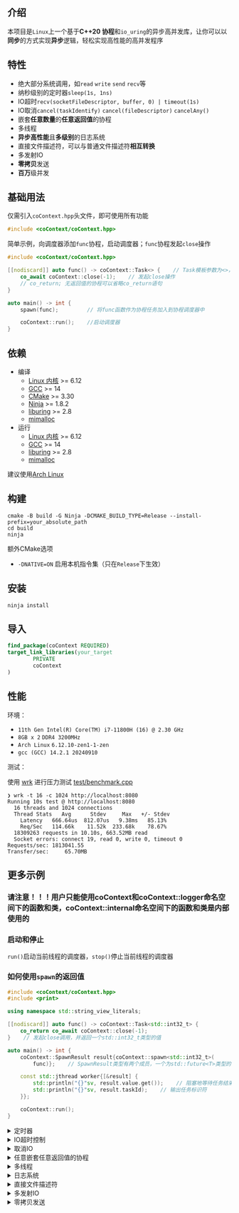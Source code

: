 ## 介绍

本项目是`Linux`上一个基于**C++20 协程**和`io_uring`的异步高并发库，让你可以以**同步**的方式实现**异步**逻辑，轻松实现高性能的高并发程序

## 特性

- 绝大部分系统调用，如`read` `write` `send` `recv`等
- 纳秒级别的定时器`sleep(1s, 1ns)`
- IO超时`recv(socketFileDescriptor, buffer, 0) | timeout(1s)`
- IO取消`cancel(taskIdentify)` `cancel(fileDescriptor)` `cancelAny()`
- 嵌套**任意数量**的**任意返回值**的协程
- 多线程
- **异步高性能**且**多级别**的日志系统
- 直接文件描述符，可以与普通文件描述符**相互转换**
- 多发射IO
- **零拷贝**发送
- **百万**级并发

## 基础用法

仅需引入`coContext.hpp`头文件，即可使用所有功能

```c++
#include <coContext/coContext.hpp> 
```

简单示例，向调度器添加`func`协程，启动调度器；`func`协程发起`close`操作

```c++
#include <coContext/coContext.hpp>

[[nodiscard]] auto func() -> coContext::Task<> {    // Task模板参数为<>，表示该协程不返回任何值
    co_await coContext::close(-1);    // 发起close操作
    // co_return; 无返回值的协程可以省略co_return语句
}

auto main() -> int {
    spawn(func);         // 将func函数作为协程任务加入到协程调度器中

    coContext::run();    //启动调度器
}
```

## 依赖

- 编译
    - [Linux 内核](https://www.kernel.org) >= 6.12
    - [GCC](https://gcc.gnu.org) >= 14
    - [CMake](https://cmake.org) >= 3.30
    - [Ninja](https://ninja-build.org) >= 1.8.2
    - [liburing](https://github.com/axboe/liburing) >= 2.8
    - [mimalloc](https://github.com/microsoft/mimalloc)
- 运行
    - [Linux 内核](https://www.kernel.org) >= 6.12
    - [GCC](https://gcc.gnu.org) >= 14
    - [liburing](https://github.com/axboe/liburing) >= 2.8
    - [mimalloc](https://github.com/microsoft/mimalloc)

建议使用[Arch Linux](https://archlinux.org)

## 构建

```shell
cmake -B build -G Ninja -DCMAKE_BUILD_TYPE=Release --install-prefix=your_absolute_path
cd build
ninja
```

额外CMake选项

- `-DNATIVE=ON` 启用本机指令集（只在`Release`下生效）

## 安装

```shell
ninja install
```

## 导入

```cmake
find_package(coContext REQUIRED)
target_link_libraries(your_target
        PRIVATE
        coContext
)
```

## 性能

环境：

- `11th Gen Intel(R) Core(TM) i7-11800H (16) @ 2.30 GHz`
- `8GB x 2` `DDR4 3200MHz`
- `Arch Linux` `6.12.10-zen1-1-zen`
- `gcc (GCC) 14.2.1 20240910`

测试：

使用 [wrk](https://github.com/wg/wrk)
进行压力测试 [test/benchmark.cpp](https://github.com/AomaYple/coContext/blob/main/test/benchmark.cpp)

```
❯ wrk -t 16 -c 1024 http://localhost:8080
Running 10s test @ http://localhost:8080
  16 threads and 1024 connections
  Thread Stats   Avg      Stdev     Max   +/- Stdev
    Latency   666.64us  812.07us   9.38ms   85.13%
    Req/Sec   114.66k    11.52k  233.68k    78.67%
  18309263 requests in 10.10s, 663.52MB read
  Socket errors: connect 19, read 0, write 0, timeout 0
Requests/sec: 1813041.55
Transfer/sec:     65.70MB
```

## 更多示例

### 请注意！！！用户只能使用coContext和coContext::logger命名空间下的函数和类，coContext::internal命名空间下的函数和类是内部使用的

### 启动和停止

`run()`启动当前线程的调度器，`stop()`停止当前线程的调度器

### 如何使用`spawn`的返回值

```c++
#include <coContext/coContext.hpp>
#include <print>

using namespace std::string_view_literals;

[[nodiscard]] auto func() -> coContext::Task<std::int32_t> {
    co_return co_await coContext::close(-1);
}    // 发起close调用，并返回一个std::int32_t类型的值

auto main() -> int {
    coContext::SpawnResult result{coContext::spawn<std::int32_t>(
        func)};    // SpawnResult类型有两个成员，一个为std::future<T>类型的任务返回值，这里T为std::int32_t，另一个为std::uint64_t类型的任务标识符

    const std::jthread worker{[&result] {
        std::println("{}"sv, result.value.get());    // 阻塞地等待任务结束，并输出任务返回值
        std::println("{}"sv, result.taskId);    // 输出任务标识符
    }};

    coContext::run();
}
```

<details>

<summary>定时器</summary>

```c++
[[nodiscard]] auto func() -> coContext::Task<> {
    std::println("{}", co_await coContext::sleep(1s));
}    // 打印1秒定时的结果
```

</details>

<details>

<summary>IO超时控制</summary>

```c++
[[nodiscard]] auto func(const std::int32_t socketFileDescriptor) -> coContext::Task<> {
    std::pmr::vector<std::byte> buffer{1024};
    const std::int32_t result{
        co_await (coContext::receive(socketFileDescriptor, buffer, 0) | coContext::timeout(3s))};    // 限时3秒

    std::println("received: {}"sv, result);    // 打印接收到的字节数
}
```

</details>

<details>

<summary>取消IO</summary>

- 基于`taskId`取消任务中正在运行的io

```c++
[[nodiscard]] auto func() -> coContext::Task<> { co_await coContext::sleep(4s); }    // 发起一个4s的定时

[[nodiscard]] auto cancelFunc(const std::uint64_t taskId) -> coContext::Task<> {
    co_await coContext::cancel(taskId);    // 基于任务标识符取消任务中正在运行的io
}
```

- 基于文件描述符取消io

```c++
[[nodiscard]] auto cancelFunc(const std::int32_t socketFileDescriptor) -> coContext::Task<> {
    co_await coContext::cancel(
        socketFileDescriptor,
        true);    // 第二个参数为默认为false，为true时，会取消该文件描述符上的所有io，否则只取消第一个io
}
```

- 取消所有IO

```c++
[[nodiscard]] auto func() -> coContext::Task<> { co_await coContext::cancelAny(); }
```

并且，支持同步取消版本`syncCancel`，用法与`cancel`相同
</details>

<details>

<summary>任意嵌套任意返回值的协程</summary>

```c++
[[nodiscard]] auto funcA() -> coContext::Task<std::int32_t> {    // 返回值为std::int32_t类型
    const std::int32_t result{co_await coContext::close(-1)};    // 发起close调用

    co_return result + 3;    // 返回result + 3
}

[[nodiscard]] auto func() -> coContext::Task<> {
    std::int32_t result{co_await funcA()};    // 调用funcA并等待返回值
    result += co_await funcA();    // 再次调用funcA并等待返回值

    std::println("{}"sv, result);    // 打印result
}
```

</details>

<details>

<summary>多线程</summary>

```c++
#include <coContext/coContext.hpp>

[[nodiscard]] auto func() -> coContext::Task<> { co_return; }    // 简短的协程函数

constexpr auto execute() {
    spawn(func);

    coContext::run();
}    // 添加协程并运行

auto main() -> int {
    std::pmr::vector<std::jthread> workers;
    for (std::uint8_t i{}; i != std::thread::hardware_concurrency() - 1; ++i)
        workers.emplace_back(execute);    // 循环创建线程

    execute();
}
```

</details> 

<details>

<summary>日志系统</summary>

- `Log`类为核心，支持流式运算符`<<`，支持`std::format`
- 多级别日志，`trace` `debug` `info` `warn` `error` `fatal`
- `logger::write`写入日志，`enableWrite`开启写入，`disableWrite`关闭写入
- `logger::getLevel`获取日志级别；`logger::setLevel`设置日志级别，小于该级别的日志将不会被写入，默认为`info`
- `logger::setOutputStream`设置输出流，类型为`std::ostream`，默认为`std::clog`
- `logger::run`启动日志系统，`logger::stop`停止日志系统

```c++
constexpr auto writeLog(const std::source_location sourceLocation = std::source_location::current()) {
    coContext::logger::write(
        coContext::Log{coContext::Log::Level::info, std::pmr::string{"Hello, coContext!"sv}, sourceLocation});
}
```

</details>

<details>

<summary>直接文件描述符</summary>

- 优点
    - 直接文件描述符的操作开销较普通文件描述符更低，因为内核在操作开始时会抓取文件描述符引用计数，并在操作完成后丢弃它
    - 如果进程文件表是共享的（例如多线程程序），普通文件描述符的开销会更大

```c++
[[nodiscard]] auto func() -> coContext::Task<> {
    const std::int32_t directFileDescriptor{
        co_await coContext::openDirect("file"sv, O_RDONLY)};    // 以只读方式打开"file"文件, 并返回直接文件描述符
    std::println("open direct result: {}"sv, directFileDescriptor);    // 输出打开文件结果

    std::pmr::vector<std::byte> buffer{1024};
    const std::int32_t result{
        co_await (coContext::read(directFileDescriptor, buffer) |
                  coContext::direct())};    // 使用"coContext::direct()"标记以直接文件描述符方式读取文件

    std::println("read result: {}"sv, result);    // 输出读取结果
}
```

- 直接文件描述符必须以`closeDirect()`关闭
- 直接文件描述的IO操作必须以`direct()`标记
- 直接文件描述符可以通过`installDirect()`转换为普通文件描述符，普通文件描述符可以通过`toDirect()`转换为直接文件描述符
- 可以通过`directSocket` `acceptDirect` `multipleAcceptDirect` `openDirect`获得直接文件描述符
- 转换后的直接文件描述符和普通文件描述符**相互独立**

</details>

<details>

<summary>多发射IO</summary>

### 什么是多发射IO？就是只需发出一次请求，就可以多次接收到结果

- 优点
    - 减少了系统调用的次数
    - 减少了内核态和用户态的切换次数
    - 减少了内核态和用户态的数据拷贝次数
    - 减少了内核态和用户态的上下文切换次数
- 支持`multipleSleep` `multiplePoll` `multipleAccept` `multipleAcceptDirect` `multipleReceive` `multipleRead`

```c++
[[nodiscard]] auto normalClose(const std::int32_t socket) -> coContext::Task<> { co_await coContext::close(socket); }

[[nodiscard]] auto normalSend(const std::int32_t socket, const std::span<const std::byte> data) -> coContext::Task<> {
    if (const std::int32_t result{co_await coContext::send(socket, data, 0)}; result <= 0) spawn(normalClose, socket);
}

[[nodiscard]] constexpr auto receiveAction(const std::int32_t socket, const std::int32_t result,
                                           const std::span<const std::byte> receivedData) {
    if (result > 0)
        spawn(normalSend, socket, receivedData);    // 如果result大于0，就调用normalSend协程，将receivedData作为参数传入
    else spawn(normalClose, socket);                // 否则调用normalClose协程，将socket作为参数传入
}

constexpr auto acceptAction(const std::int32_t socket, const std::int32_t result) {
    if (result >= 0) {
        spawn(
            coContext::multipleReceive,
            [result](const std::int32_t receiveResult, const std::span<const std::byte> data) {
                receiveAction(result, receiveResult, data);
            },
            result, 0, coContext::none());
        // 如果result大于等于0，就调用multipleReceive协程，将receiveAction作为回调函数传入，并利用lambda捕获result
        // coContext::none()表示不使用标记
        // 如果使用coContext::direct()则表示使用直接IO，使用coContext::timeout()则表示使用超时，并且可以组合使用
    } else spawn(normalClose, socket);
}

[[nodiscard]] auto multipleAccept(const std::int32_t socket) -> coContext::Task<> {
    co_await coContext::multipleAccept([socket](const std::int32_t result) { acceptAction(socket, result); }, socket,
                                       nullptr, nullptr, 0);
    // 阻塞地执行multipleAccept协程，将acceptAction作为回调函数传入，并利用lambda捕获socket
}
```

</details>

<details>

<summary>零拷贝发送</summary>

#### 什么是零拷贝发送？就是在数据传输过程中，避免拷贝数据。

- 优点
    - 避免了数据拷贝，提高了性能
- 缺点
    - 会尽量零拷贝，但无法保证零拷贝，可能会退回到拷贝
    - 需要数据量较大，建议在3000字节以上使用

```c++
constexpr auto zeroCopySendAction(const std::int32_t result) {
    std::println("zero copy send result: {}"sv, result);    // 打印零拷贝发送结果
}

[[nodiscard]] auto zeroCopySend(const std::int32_t socket, const std::span<const std::byte> data) -> coContext::Task<> {
    co_await coContext::zeroCopySend(zeroCopySendAction, socket, data, 0);
    // 发起零拷贝发送请求，并注册一个回调函数，当发送完成时调用该回调函数
}
```

</details>